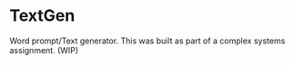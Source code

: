 # TextGen
Word prompt/Text generator. This was built as part of a complex systems assignment. (WIP)
